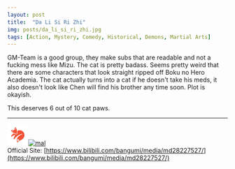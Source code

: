 ```yaml
---
layout: post
title:  "Da Li Si Ri Zhi"
img: posts/da_li_si_ri_zhi.jpg
tags: [Action, Mystery, Comedy, Historical, Demons, Martial Arts]
---
```


GM-Team is a good group, they make subs that are readable and not a fucking mess like Mizu. The cat is pretty badass. Seems pretty weird that there are some characters that look straight ripped off Boku no Hero Academia.
The cat actually turns into a cat if he doesn't take his meds, it also doesn't look like Chen will find his brother any time soon. Plot is okayish.
  
This deserves 6 out of 10 cat paws.

---

[![kitsu](..\assets\img\kitsu.png)](https://kitsu.io/anime/da-li-si-ri-zhi)[![mal](..\assets\img\mal.ico)](https://myanimelist.net/anime/38742/Da_Li_Si_Rizhi)  
Official Site: [https://www.bilibili.com/bangumi/media/md28227527/](https://www.bilibili.com/bangumi/media/md28227527/)  